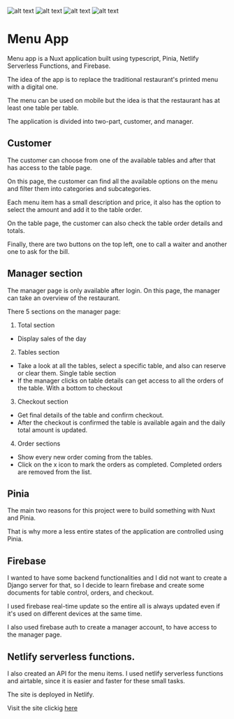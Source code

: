 
![alt text](https://img.shields.io/badge/Made%20by-Max-brightgreen) ![alt text](https://img.shields.io/badge/Made%20With-Nuxt.js-drakgreen) ![alt text](https://img.shields.io/badge/Made%20With-typescript-blue) ![alt text](https://img.shields.io/badge/Made%20With-Firebase-yellow)


# Menu App

Menu app is a Nuxt application built using typescript, Pinia, Netlify Serverless Functions, and Firebase.

The idea of the app is to replace the traditional restaurant's printed menu with a digital one.

The menu can be used on mobile but the idea is that the restaurant has at least one table per table.

The application is divided into two-part, customer, and manager.

## Customer

The customer can choose from one of the available tables and after that has access to the table page.

On this page, the customer can find all the available options on the menu and filter them into categories and subcategories.

Each menu item has a small description and price, it also has the option to select the amount and add it to the table order.

On the table page, the customer can also check the table order details and totals.

Finally, there are two buttons on the top left, one to call a waiter and another one to ask for the bill.

## Manager section

The manager page is only available after login. On this page, the manager can take an overview of the restaurant.

There 5 sections on the manager page:
1. Total section
- Display sales of the day
2. Tables section
- Take a look at all the tables, select a specific table, and also can reserve or clear them.
  Single table section
- If the manager clicks on table details can get access to all the orders of the table. With a bottom to checkout
3. Checkout section
- Get final details of the table and confirm checkout. 
- After the checkout is confirmed the table is available again and the daily total amount is updated.
4. Order sections
- Show every new order coming from the tables.
- Click on the x icon to mark the orders as completed. Completed orders are removed from the list.

## Pinia

The main two reasons for this project were to build something with Nuxt and Pinia.

That is why more a less entire states of the application are controlled using Pinia.

## Firebase

I wanted to have some backend functionalities and I did not want to create a Django server for that, so I decide to learn firebase and create some documents for table control, orders, and checkout.

I used firebase real-time update so the entire all is always updated even if it's used on different devices at the same time.

I also used firebase auth to create a manager account, to have access to the manager page.

## Netlify serverless functions.

I also created an API for the menu items. I used netlify serverless functions and airtable, since it is easier and faster for these small tasks.

The site is deployed in Netlify.

Visit the site clickig [here](https://menu-app-nuxt.netlify.app/)

